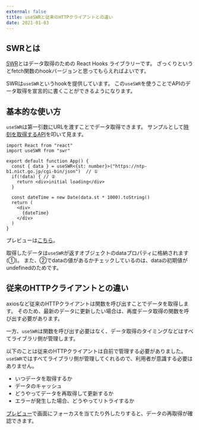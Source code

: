 ```yaml
---
external: false
title: useSWRと従来のHTTPクライアントとの違い
date: 2021-01-03
---
```


## SWRとは

[SWR](https://swr.vercel.app/)とはデータ取得のための React Hooks ライブラリーです。
ざっくりというとfetch関数のhookバージョンと思ってもらえればよいです。

SWRは`useSWR`というhookを提供しています。
この`useSWR`を使うことでAPIのデータ取得を宣言的に書くことができるようになります。

## 基本的な使い方

`useSWR`は第一引数にURLを渡すことでデータ取得できます。
サンプルとして[時刻を取得するAPI](`http://www.nict.go.jp/JST/http.html`)を叩いて見ます。

```tsx
import React from "react"
import useSWR from "swr"

export default function App() {
  const { data } = useSWR<{st: number}>("https://ntp-b1.nict.go.jp/cgi-bin/json")  // ①
  if(!data) { // ②
    return <div>initial loading</div>
  }

  const dateTime = new Date(data.st * 1000).toString()
  return (
    <div>
      {dateTime}
    </div>
  )
}
```

プレビューは[こちら](https://codesandbox.io/s/useswr-sample-3ysbj?file=/src/App.tsx)。

取得したデータは`useSWR`が返すオブジェクトのdataプロパティに格納されます(①)。
また、②でdataの値があるかチェックしているのは、dataの初期値がundefinedのためです。

## 従来のHTTPクライアントとの違い

axiosなど従来のHTTPクライアントは関数を呼び出すことでデータを取得します。
そのため、最新のデータに更新したい場合は、再度データ取得の関数を呼び出す必要があります。

一方、`useSWR`は関数を呼び出す必要はなく、データ取得のタイミングなどはすべてライブラリ側が管理します。

以下のことは従来のHTTPクライアントは自前で管理する必要がありました。
`useSWR`ではすべてライブラリ側が管理してくれるので、利用者が意識する必要はありません。

- いつデータを取得するか
- データのキャッシュ
- どうやってデータを再取得して更新するか
- エラーが発生した場合、どうやってリトライするか

[プレビュー](https://codesandbox.io/s/useswr-sample-3ysbj?file=/src/App.tsx)で画面にフォーカスを当てたり外したりすると、データの再取得が確認できます。
